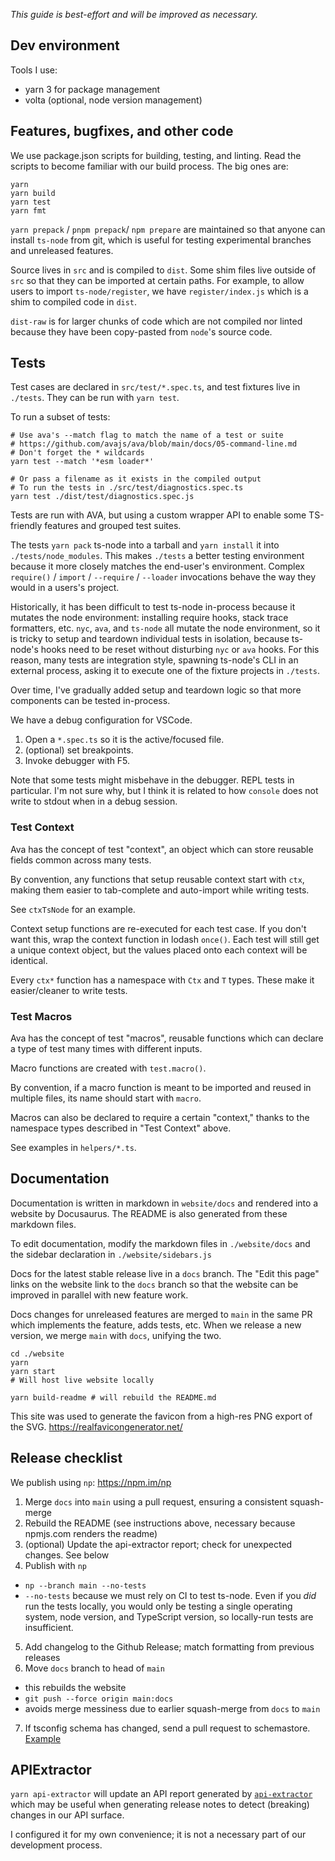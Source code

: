 *This guide is best-effort and will be improved as necessary.*

## Dev environment

Tools I use:

- yarn 3 for package management
- volta (optional, node version management)

## Features, bugfixes, and other code

We use package.json scripts for building, testing, and linting.  Read the scripts to become familiar with our build process.  The big ones are:

```
yarn
yarn build
yarn test
yarn fmt
```

`yarn prepack` / `pnpm prepack`/ `npm prepare` are maintained so that anyone can install `ts-node` from git, which is useful for testing experimental branches and unreleased features.

Source lives in `src` and is compiled to `dist`.  Some shim files live outside of `src` so that they can be imported at
certain paths.  For example, to allow users to import `ts-node/register`, we have `register/index.js` which is a shim to
compiled code in `dist`.

`dist-raw` is for larger chunks of code which are not compiled nor linted because they have been copy-pasted from `node`'s source code.

## Tests

Test cases are declared in `src/test/*.spec.ts`, and test fixtures live in `./tests`.  They can be run with `yarn test`.

To run a subset of tests:

```
# Use ava's --match flag to match the name of a test or suite
# https://github.com/avajs/ava/blob/main/docs/05-command-line.md
# Don't forget the * wildcards
yarn test --match '*esm loader*'

# Or pass a filename as it exists in the compiled output
# To run the tests in ./src/test/diagnostics.spec.ts
yarn test ./dist/test/diagnostics.spec.js
```

Tests are run with AVA, but using a custom wrapper API to enable some TS-friendly features and grouped test suites.

The tests `yarn pack` ts-node into a tarball and `yarn install` it into `./tests/node_modules`.  This makes `./tests` a better testing environment
because it more closely matches the end-user's environment.  Complex `require()` / `import` / `--require` / `--loader` invocations behave
the way they would in a users's project.

Historically, it has been difficult to test ts-node in-process because it mutates the node environment: installing require hooks, stack trace formatters, etc.
`nyc`, `ava`, and `ts-node` all mutate the node environment, so it is tricky to setup and teardown individual tests in isolation, because ts-node's hooks need to be
reset without disturbing `nyc` or `ava` hooks.  For this reason, many tests are integration style, spawning ts-node's CLI in an external process, asking it to
execute one of the fixture projects in `./tests`.

Over time, I've gradually added setup and teardown logic so that more components can be tested in-process.

We have a debug configuration for VSCode.

1. Open a `*.spec.ts` so it is the active/focused file.
2. (optional) set breakpoints.
3. Invoke debugger with F5.

Note that some tests might misbehave in the debugger.  REPL tests in particular.  I'm not sure why, but I think it is related to how `console` does not write to
stdout when in a debug session.

### Test Context

Ava has the concept of test "context", an object which can store reusable fields common across many tests.

By convention, any functions that setup reusable context start with `ctx`, making them easier to tab-complete and auto-import while writing tests.

See `ctxTsNode` for an example.

Context setup functions are re-executed for each test case.  If you don't want this, wrap the context function in lodash `once()`.  Each test will still get a unique context object, but the values placed onto each context will be identical.

Every `ctx*` function has a namespace with `Ctx` and `T` types.  These make it easier/cleaner to write tests.

### Test Macros

Ava has the concept of test "macros", reusable functions which can declare a type of test many times with different inputs.

Macro functions are created with `test.macro()`.

By convention, if a macro function is meant to be imported and reused in multiple files, its name should start with `macro`.

Macros can also be declared to require a certain "context," thanks to the namespace types described in "Test Context" above.

See examples in `helpers/*.ts`.

## Documentation

Documentation is written in markdown in `website/docs` and rendered into a website by Docusaurus.  The README is also generated from these markdown files.

To edit documentation, modify the markdown files in `./website/docs` and the sidebar declaration in `./website/sidebars.js`

Docs for the latest stable release live in a `docs` branch.  The "Edit this page" links on the website link to the `docs`
branch so that the website can be improved in parallel with new feature work.

Docs changes for unreleased features are merged to `main` in the same PR which implements the feature, adds tests, etc.
When we release a new version, we merge `main` with `docs`, unifying the two.

```shell
cd ./website
yarn
yarn start
# Will host live website locally

yarn build-readme # will rebuild the README.md
```

This site was used to generate the favicon from a high-res PNG export of the SVG. https://realfavicongenerator.net/

## Release checklist

We publish using `np`: https://npm.im/np

1. Merge `docs` into `main` using a pull request, ensuring a consistent squash-merge
2. Rebuild the README (see instructions above, necessary because npmjs.com renders the readme)
3. (optional) Update the api-extractor report; check for unexpected changes.  See below
4. Publish with `np`
 - `np --branch main --no-tests`
  - `--no-tests` because we must rely on CI to test ts-node.  Even if you *did* run the tests locally, you would only be testing a single operating system, node version, and TypeScript version, so locally-run tests are insufficient.
5. Add changelog to the Github Release; match formatting from previous releases
6. Move `docs` branch to head of `main`
  - this rebuilds the website
  - `git push --force origin main:docs`
  - avoids merge messiness due to earlier squash-merge from `docs` to `main`
7. If tsconfig schema has changed, send a pull request to schemastore.  [Example](https://github.com/SchemaStore/schemastore/pull/1208)

## APIExtractor

`yarn api-extractor` will update an API report generated by [`api-extractor`](https://api-extractor.com/pages/overview/intro/) which may be useful
when generating release notes to detect (breaking) changes in our API surface.

I configured it for my own convenience; it is not a necessary part of our development process.
